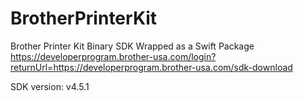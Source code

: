 # BrotherPrinterKit

Brother Printer Kit Binary SDK Wrapped as a Swift Package
https://developerprogram.brother-usa.com/login?returnUrl=https://developerprogram.brother-usa.com/sdk-download

SDK version: v4.5.1
 
